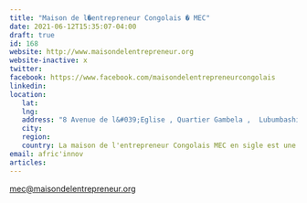 ```yaml
---
title: "Maison de l�entrepreneur Congolais � MEC"
date: 2021-06-12T15:35:07-04:00
draft: true
id: 168
website: http://www.maisondelentrepreneur.org
website-inactive: x
twitter: 
facebook: https://www.facebook.com/maisondelentrepreneurcongolais
linkedin: 
location: 
   lat: 
   lng: 
   address: "8 Avenue de l&#039;Eglise , Quartier Gambela ,  Lubumbashi"
   city: 
   region: 
   country: La maison de l'entrepreneur Congolais MEC en sigle est une structure d�accompagnement en entrepreneuriat  et innovation bas�e � Lubumbashi en RDC. Sa  mission est d'accompagner les jeunes entreprises sociales  innovantes en RDC en leur offrant un espace de vie, logistique � moindre co�t, des espaces de travail collaboratifs, mise en r�seau avec d'autres acteurs de l'�cosyst�me entrepreneurial. Un programme d'incubation r�pondant aux normes internationales sera �galement mis en place
email: afric'innov
articles:
---
```

mec@maisondelentrepreneur.org
